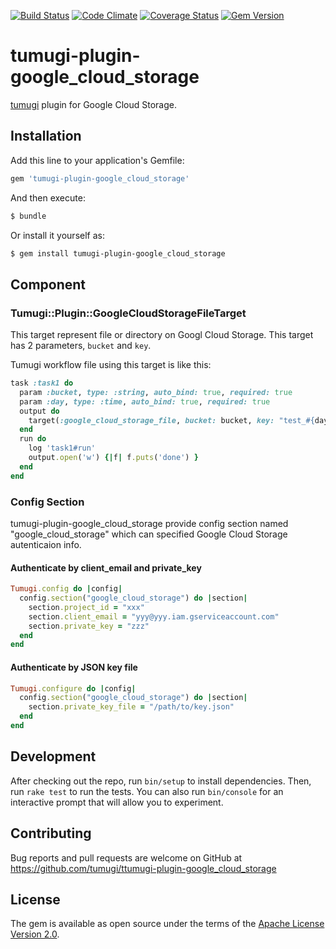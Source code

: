 [![Build Status](https://travis-ci.org/tumugi/tumugi-plugin-google_cloud_storage.svg?branch=master)](https://travis-ci.org/tumugi/tumugi-plugin-google_cloud_storage) [![Code Climate](https://codeclimate.com/github/tumugi/tumugi-plugin-google_cloud_storage/badges/gpa.svg)](https://codeclimate.com/github/tumugi/tumugi-plugin-google_cloud_storage) [![Coverage Status](https://coveralls.io/repos/github/tumugi/tumugi-plugin-google_cloud_storage/badge.svg?branch=master)](https://coveralls.io/github/tumugi/tumugi-plugin-google_cloud_storage?branch=master) [![Gem Version](https://badge.fury.io/rb/tumugi-plugin-google_cloud_storage.svg)](https://badge.fury.io/rb/tumugi-plugin-google_cloud_storage)

# tumugi-plugin-google_cloud_storage

[tumugi](https://github.com/tumugi/tumugi) plugin for Google Cloud Storage.

## Installation

Add this line to your application's Gemfile:

```ruby
gem 'tumugi-plugin-google_cloud_storage'
```

And then execute:

```sh
$ bundle
```

Or install it yourself as:

```sh
$ gem install tumugi-plugin-google_cloud_storage
```

## Component

### Tumugi::Plugin::GoogleCloudStorageFileTarget

This target represent file or directory on Googl Cloud Storage.
This target has 2 parameters, `bucket` and `key`.

Tumugi workflow file using this target is like this:

```rb
task :task1 do
  param :bucket, type: :string, auto_bind: true, required: true
  param :day, type: :time, auto_bind: true, required: true
  output do
    target(:google_cloud_storage_file, bucket: bucket, key: "test_#{day.strftime('%Y%m%d')}.txt")
  end
  run do
    log 'task1#run'
    output.open('w') {|f| f.puts('done') }
  end
end
```

### Config Section

tumugi-plugin-google_cloud_storage provide config section named "google_cloud_storage" which can specified Google Cloud Storage autenticaion info.

#### Authenticate by client_email and private_key

```rb
Tumugi.config do |config|
  config.section("google_cloud_storage") do |section|
    section.project_id = "xxx"
    section.client_email = "yyy@yyy.iam.gserviceaccount.com"
    section.private_key = "zzz"
  end
end
```

#### Authenticate by JSON key file

```rb
Tumugi.configure do |config|
  config.section("google_cloud_storage") do |section|
    section.private_key_file = "/path/to/key.json"
  end
end
```

## Development

After checking out the repo, run `bin/setup` to install dependencies. Then, run `rake test` to run the tests. You can also run `bin/console` for an interactive prompt that will allow you to experiment.

## Contributing

Bug reports and pull requests are welcome on GitHub at https://github.com/tumugi/ttumugi-plugin-google_cloud_storage

## License

The gem is available as open source under the terms of the [Apache License
Version 2.0](http://www.apache.org/licenses/).
